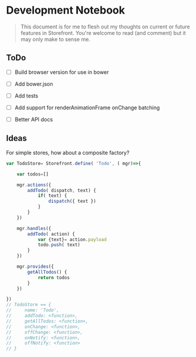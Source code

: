 # Development Notebook

> This document is for me to flesh out my thoughts on current or future features in Storefront. You're welcome to read (and comment) but it may only make to sense me.


## ToDo

- [ ] Build browser version for use in bower
- [ ] Add bower.json
- [ ] Add tests
- [ ] Add support for renderAnimationFrame onChange batching
- [ ] Better API docs


## Ideas

For simple stores, how about a composite factory?

```javascript
var TodoStore= Storefront.define( 'Todo', ( mgr)=>{

    var todos=[]

    mgr.actions({
        addTodo( dispatch, text) {
            if( text) {
                dispatch({ text })
            }
        }
    })

    mgr.handles({
        addTodo( action) {
            var {text}= action.payload
            todo.push( text)
        }
    })

    mgr.provides({
        getAllTodos() {
            return todos
        }
    })

})
// TodoStore == {
//     name: 'Todo',
//     addTodo: <function>,
//     getAllTodos: <function>,
//     onChange: <function>,
//     offChange: <function>,
//     onNotify: <function>,
//     offNotify: <function>
// }
```
